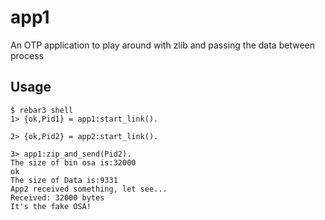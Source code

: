 app1
=====

An OTP application to play around with zlib and
passing the data between process

Usage
-----

    $ rebar3 shell
    1> {ok,Pid1} = app1:start_link().
        
    2> {ok,Pid2} = app2:start_link().
    
    3> app1:zip_and_send(Pid2).
    The size of bin osa is:32000
    ok
    The size of Data is:9331
    App2 received something, let see...
    Received: 32000 bytes
    It's the fake OSA!
